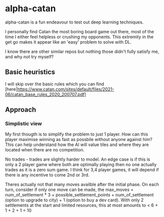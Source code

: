 # alpha-catan
alpha-catan is a fun endeavour to test out deep learning techniques.

I personally find Catan the most boring board game out there, most of the time I either feel helpless or crushing my opponents.
This extremity in the get go makes it appear like an 'easy' problem to solve with DL.

I know there are other similar repos but nothing those didn't fully satisfy me, and why not try myself?

## Basic heuristics
I will skip over the basic rules which you can find [here|https://www.catan.com/sites/default/files/2021-06/catan_base_rules_2020_200707.pdf]


## Approach

### Simplistic view

My first thougth is to simplify the problem to just 1 player. How can this player maximise winning as fast as possbile without anyone against him?
This can help understand how the AI will value tiles and where they are located when there are no competition.


No trades - trades are slightly harder to model. An edge case is if this is only a 2 player game where both are optimally playing then no one actually trades as it is a zero sum game. I think for 3,4 player games, it will depend if there is any incentive to come 2nd or 3rd.

Theres actually not that many moves availble after the initial phase. On each turn, consider if only one move can be made, the max_moves = num_of_settlement * 3 + possible_settlement_points + num_of_settlement (option to upgrade to city) + 1 (option to buy a dev card). With only 2 settlements at the start and limited resources, this at most amounts to < 6 + 1 + 2 + 1 = 10

